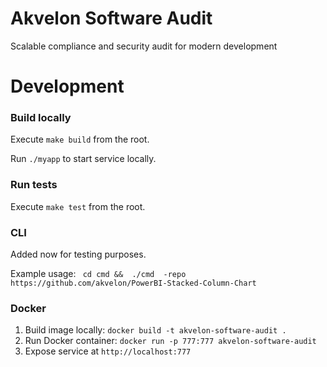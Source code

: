 # Akvelon Software Audit
Scalable compliance and security audit for modern development

# Development

### Build locally
Execute ```make build``` from the root.

Run `./myapp` to start service locally.

### Run tests
Execute ```make test``` from the root.

### CLI
Added now for testing purposes.

Example usage: ``` cd cmd &&  ./cmd  -repo https://github.com/akvelon/PowerBI-Stacked-Column-Chart```

### Docker
1) Build image locally: ```docker build -t akvelon-software-audit .```
2) Run Docker container: ```docker run -p 777:777 akvelon-software-audit ```
3) Expose service at ```http://localhost:777```